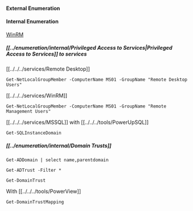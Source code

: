 #### External Enumeration

#### Internal Enumeration
[WinRM](../../../services/WinRM.md)
##### [[../enumeration/internal/Privileged Access to Services|Privileged Access to Services]] to services
[[../../../services/Remote Desktop]]
```powershell-session
Get-NetLocalGroupMember -ComputerName MS01 -GroupName "Remote Desktop Users"
```
[[../../../services/WinRM]]

```powershell-session
Get-NetLocalGroupMember -ComputerName MS01 -GroupName "Remote Management Users"
```
[[../../../services/MSSQL]] with [[../../../tools/PowerUpSQL]]
```powershell-session
Get-SQLInstanceDomain
```
##### [[../enumeration/internal/Domain Trusts]]
```powershell-session
Get-ADDomain | select name,parentdomain
```

```powershell-session
Get-ADTrust -Filter *
```

```powershell-session
Get-DomainTrust 
```

With [[../../../tools/PowerView]]
```powershell-session
Get-DomainTrustMapping
```